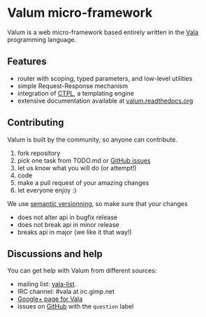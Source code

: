 Valum micro-framework
=====================

Valum is a web micro-framework based entirely written in the
[Vala](https://wiki.gnome.org/Projects/Vala) programming language.

Features
--------

 - router with scoping, typed parameters, and low-level utilities
 - simple Request-Response mechanism
 - integration of [CTPL](http://ctpl.tuxfamily.org/), a templating engine
 - extensive documentation available at [valum.readthedocs.org](http://valum.readthedocs.org/en/latest)

Contributing
------------

Valum is built by the community, so anyone can contribute.

 1. fork repository
 2. pick one task from TODO.md or [GitHub issues](https://github.com/antono/valum/issues)
 3. let us know what you will do (or attempt!)
 4. code
 5. make a pull request of your amazing changes
 6. let everyone enjoy :)

We use [semantic versionning](http://semver.org/), so make sure that your
changes

 * does not alter api in bugfix release
 * does not break api in minor release
 * breaks api in major (we like it that way!)

Discussions and help
--------------------

You can get help with Valum from different sources:

 - mailing list: [vala-list](https://mail.gnome.org/mailman/listinfo/vala-list).
 - IRC channel: #vala at irc.gimp.net
 - [Google+ page for Vala](https://plus.google.com/115393489934129239313/)
 - issues on [GitHub](https://github.com/antono/valum/issues) with the
   `question` label
